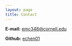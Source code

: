 ```yaml
---
layout: page
title: Contact
---
```


**E-mail:** emc348@cornell.edu

**Github:** [echen01](https://github.com/echen01)
